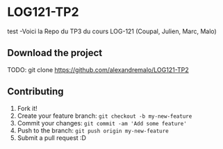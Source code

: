 # LOG121-TP2
test
-Voici la Repo du TP3 du cours LOG-121 (Coupal, Julien, Marc, Malo)

## Download the project

TODO: git clone https://github.com/alexandremalo/LOG121-TP2


## Contributing

1. Fork it!
2. Create your feature branch: `git checkout -b my-new-feature`
3. Commit your changes: `git commit -am 'Add some feature'`
4. Push to the branch: `git push origin my-new-feature`
5. Submit a pull request :D
